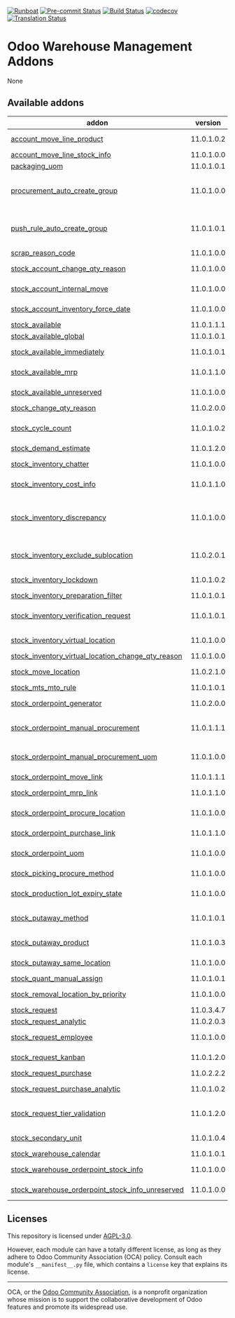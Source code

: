 
[![Runboat](https://img.shields.io/badge/runboat-Try%20me-875A7B.png)](https://runboat.odoo-community.org/builds?repo=OCA/stock-logistics-warehouse&target_branch=11.0)
[![Pre-commit Status](https://github.com/OCA/stock-logistics-warehouse/actions/workflows/pre-commit.yml/badge.svg?branch=11.0)](https://github.com/OCA/stock-logistics-warehouse/actions/workflows/pre-commit.yml?query=branch%3A11.0)
[![Build Status](https://github.com/OCA/stock-logistics-warehouse/actions/workflows/test.yml/badge.svg?branch=11.0)](https://github.com/OCA/stock-logistics-warehouse/actions/workflows/test.yml?query=branch%3A11.0)
[![codecov](https://codecov.io/gh/OCA/stock-logistics-warehouse/branch/11.0/graph/badge.svg)](https://codecov.io/gh/OCA/stock-logistics-warehouse)
[![Translation Status](https://translation.odoo-community.org/widgets/stock-logistics-warehouse-11-0/-/svg-badge.svg)](https://translation.odoo-community.org/engage/stock-logistics-warehouse-11-0/?utm_source=widget)

<!-- /!\ do not modify above this line -->

# Odoo Warehouse Management Addons

None

<!-- /!\ do not modify below this line -->

<!-- prettier-ignore-start -->

[//]: # (addons)

Available addons
----------------
addon | version | maintainers | summary
--- | --- | --- | ---
[account_move_line_product](account_move_line_product/) | 11.0.1.0.2 |  | Displays the product in the journal entries and items
[account_move_line_stock_info](account_move_line_stock_info/) | 11.0.1.0.0 |  | Account Move Line Stock Move
[packaging_uom](packaging_uom/) | 11.0.1.0.1 |  | Use uom in package
[procurement_auto_create_group](procurement_auto_create_group/) | 11.0.1.0.0 |  | Allows to configure the system to propose automatically new procurement groups in procurement orders.
[push_rule_auto_create_group](push_rule_auto_create_group/) | 11.0.1.0.1 |  | Allows to configure the system to propose automatically new procurement groups in applying push rules.
[scrap_reason_code](scrap_reason_code/) | 11.0.1.0.0 | [![bodedra](https://github.com/bodedra.png?size=30px)](https://github.com/bodedra) | Reason code for scrapping
[stock_account_change_qty_reason](stock_account_change_qty_reason/) | 11.0.1.0.0 |  | Stock Account Change Quantity Reason
[stock_account_internal_move](stock_account_internal_move/) | 11.0.1.0.0 | [![arkostyuk](https://github.com/arkostyuk.png?size=30px)](https://github.com/arkostyuk) [![max3903](https://github.com/max3903.png?size=30px)](https://github.com/max3903) | Allows tracking moves between internal locations via accounts.
[stock_account_inventory_force_date](stock_account_inventory_force_date/) | 11.0.1.0.0 |  | Force the inventory adjustments to a date in the past.
[stock_available](stock_available/) | 11.0.1.1.1 |  | Stock available to promise
[stock_available_global](stock_available_global/) | 11.0.1.0.1 |  | Stock available global (All companies)
[stock_available_immediately](stock_available_immediately/) | 11.0.1.0.1 |  | Ignore planned receptions in quantity available to promise
[stock_available_mrp](stock_available_mrp/) | 11.0.1.1.0 |  | Consider the production potential is available to promise
[stock_available_unreserved](stock_available_unreserved/) | 11.0.1.0.0 |  | Quantity of stock available for immediate use
[stock_change_qty_reason](stock_change_qty_reason/) | 11.0.2.0.0 |  | Stock Quantity Change Reason
[stock_cycle_count](stock_cycle_count/) | 11.0.1.0.2 | [![lreficent](https://github.com/lreficent.png?size=30px)](https://github.com/lreficent) | Adds the capability to schedule cycle counts in a warehouse through different rules defined by the user.
[stock_demand_estimate](stock_demand_estimate/) | 11.0.1.2.0 |  | Allows to create demand estimates.
[stock_inventory_chatter](stock_inventory_chatter/) | 11.0.1.0.0 |  | Log changes being done in Inventory Adjustments
[stock_inventory_cost_info](stock_inventory_cost_info/) | 11.0.1.1.0 |  | Shows the cost of the inventory adjustments
[stock_inventory_discrepancy](stock_inventory_discrepancy/) | 11.0.1.0.0 |  | Adds the capability to show the discrepancy of every line in an inventory and to block the inventory validation when the discrepancy is over a user defined threshold.
[stock_inventory_exclude_sublocation](stock_inventory_exclude_sublocation/) | 11.0.2.0.1 |  | Allow to perform inventories of a location without including its child locations.
[stock_inventory_lockdown](stock_inventory_lockdown/) | 11.0.1.0.2 |  | Lock down stock locations during inventories.
[stock_inventory_preparation_filter](stock_inventory_preparation_filter/) | 11.0.1.0.1 |  | More filters for inventory adjustments
[stock_inventory_verification_request](stock_inventory_verification_request/) | 11.0.1.0.1 | [![lreficent](https://github.com/lreficent.png?size=30px)](https://github.com/lreficent) | Adds the capability to request a Slot Verification when a inventory is Pending to Approve
[stock_inventory_virtual_location](stock_inventory_virtual_location/) | 11.0.1.0.0 |  | Allows to change the virtual location in inventory adjustments.
[stock_inventory_virtual_location_change_qty_reason](stock_inventory_virtual_location_change_qty_reason/) | 11.0.1.0.0 |  | Glue module
[stock_move_location](stock_move_location/) | 11.0.2.1.0 |  | This module allows to move all stock in a stock location to an other one.
[stock_mts_mto_rule](stock_mts_mto_rule/) | 11.0.1.0.1 |  | Add a MTS+MTO route
[stock_orderpoint_generator](stock_orderpoint_generator/) | 11.0.2.0.0 |  | Mass configuration of stock order points
[stock_orderpoint_manual_procurement](stock_orderpoint_manual_procurement/) | 11.0.1.1.1 |  | Allows to create procurement orders from orderpoints instead of relying only on the scheduler.
[stock_orderpoint_manual_procurement_uom](stock_orderpoint_manual_procurement_uom/) | 11.0.1.0.0 |  | Glue module for stock_orderpoint_uom and stock_orderpoint_manual_procurement
[stock_orderpoint_move_link](stock_orderpoint_move_link/) | 11.0.1.1.1 |  | Link Reordering rules to stock moves
[stock_orderpoint_mrp_link](stock_orderpoint_mrp_link/) | 11.0.1.1.0 |  | Link Reordering rules to purchase orders
[stock_orderpoint_procure_location](stock_orderpoint_procure_location/) | 11.0.1.0.0 |  | Allows to create procurement orders in a different locationthe orderpoint
[stock_orderpoint_purchase_link](stock_orderpoint_purchase_link/) | 11.0.1.1.0 |  | Link Reordering rules to purchase orders
[stock_orderpoint_uom](stock_orderpoint_uom/) | 11.0.1.0.0 |  | Allows to create procurement orders in the UoM indicated in the orderpoint
[stock_picking_procure_method](stock_picking_procure_method/) | 11.0.1.0.0 |  | Allows to force the procurement method from the picking
[stock_production_lot_expiry_state](stock_production_lot_expiry_state/) | 11.0.1.0.0 | [![osimallen](https://github.com/osimallen.png?size=30px)](https://github.com/osimallen) [![max3903](https://github.com/max3903.png?size=30px)](https://github.com/max3903) | Add a state field to expiring lot/SN
[stock_putaway_method](stock_putaway_method/) | 11.0.1.0.1 |  | Add the putaway strategy method back, removed from the stock module in Odoo 11
[stock_putaway_product](stock_putaway_product/) | 11.0.1.0.3 |  | Set a product location and put-away strategy per product
[stock_putaway_same_location](stock_putaway_same_location/) | 11.0.1.0.0 |  | Adds a new putaway strategy at product receivals
[stock_quant_manual_assign](stock_quant_manual_assign/) | 11.0.1.0.1 |  | Stock - Manual Quant Assignment
[stock_removal_location_by_priority](stock_removal_location_by_priority/) | 11.0.1.0.0 |  | Establish a removal priority on stock locations.
[stock_request](stock_request/) | 11.0.3.4.7 |  | Internal request for stock
[stock_request_analytic](stock_request_analytic/) | 11.0.2.0.3 |  | Internal request for stock
[stock_request_employee](stock_request_employee/) | 11.0.1.0.0 |  | Deliver Stock requests directly to employees
[stock_request_kanban](stock_request_kanban/) | 11.0.1.2.0 |  | Adds a stock request order, and takes stock requests as lines
[stock_request_purchase](stock_request_purchase/) | 11.0.2.2.2 |  | Internal request for stock
[stock_request_purchase_analytic](stock_request_purchase_analytic/) | 11.0.1.0.2 |  | Passes the analytic account from the stock request to the purchase order
[stock_request_tier_validation](stock_request_tier_validation/) | 11.0.1.2.0 |  | Extends the functionality of Stock Requests to support a tier validation process.
[stock_secondary_unit](stock_secondary_unit/) | 11.0.1.0.4 |  | Get product quantities in a secondary unit
[stock_warehouse_calendar](stock_warehouse_calendar/) | 11.0.1.0.1 | [![jbeficent](https://github.com/jbeficent.png?size=30px)](https://github.com/jbeficent) | Adds a calendar to the Warehouse
[stock_warehouse_orderpoint_stock_info](stock_warehouse_orderpoint_stock_info/) | 11.0.1.0.0 |  | Stock Warehouse Orderpoint Stock Info
[stock_warehouse_orderpoint_stock_info_unreserved](stock_warehouse_orderpoint_stock_info_unreserved/) | 11.0.1.0.0 |  | Stock Warehouse Orderpoint Stock Info Unreserved

[//]: # (end addons)

<!-- prettier-ignore-end -->

## Licenses

This repository is licensed under [AGPL-3.0](LICENSE).

However, each module can have a totally different license, as long as they adhere to Odoo Community Association (OCA)
policy. Consult each module's `__manifest__.py` file, which contains a `license` key
that explains its license.

----
OCA, or the [Odoo Community Association](http://odoo-community.org/), is a nonprofit
organization whose mission is to support the collaborative development of Odoo features
and promote its widespread use.
